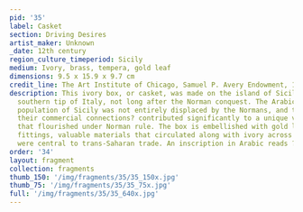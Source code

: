 ```yaml
---
pid: '35'
label: Casket
section: Driving Desires
artist_maker: Unknown
_date: 12th century
region_culture_timeperiod: Sicily
medium: Ivory, brass, tempera, gold leaf
dimensions: 9.5 x 15.9 x 9.7 cm
credit_line: The Art Institute of Chicago, Samuel P. Avery Endowment, 1926.389
description: This ivory box, or casket, was made on the island of Sicily, off the
  southern tip of Italy, not long after the Norman conquest. The Arabic-speaking Muslim
  population of Sicily was not entirely displaced by the Normans, and these communities?and
  their commercial connections? contributed significantly to a unique visual culture
  that flourished under Norman rule. The box is embellished with gold leaf and copper
  fittings, valuable materials that circulated along with ivory across networks that
  were central to trans-Saharan trade. An inscription in Arabic reads ?May glory endure.?
order: '34'
layout: fragment
collection: fragments
thumb_150: '/img/fragments/35/35_150x.jpg'
thumb_75: '/img/fragments/35/35_75x.jpg'
full: '/img/fragments/35/35_640x.jpg'
---
```

